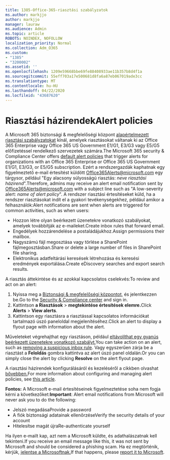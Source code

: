```yaml
---
title: 1385-Office-365-riasztási szabályzatok
ms.author: markjjo
author: markjjo
manager: lauraw
ms.audience: Admin
ms.topic: article
ROBOTS: NOINDEX, NOFOLLOW
localization_priority: Normal
ms.collection: Adm_O365
ms.custom:
- "1385"
- "3200002"
ms.assetid: ''
ms.openlocfilehash: 1209e59668bbe69fe88408933ae11b357b8d4f1a
ms.sourcegitcommit: 55eff703a17e500681d8fa6a87eb067019ade3cc
ms.translationtype: MT
ms.contentlocale: hu-HU
ms.lasthandoff: 04/22/2020
ms.locfileid: "43687620"
---
```

# <a name="alert-policies"></a><span data-ttu-id="44d68-102">Riasztási házirendek</span><span class="sxs-lookup"><span data-stu-id="44d68-102">Alert policies</span></span>

<span data-ttu-id="44d68-103">A Microsoft 365 biztonsági & megfelelőségi központ [alapértelmezett riasztási szabályzatokat](https://docs.microsoft.com/office365/securitycompliance/alert-policies#default-alert-policies) kínál, amelyek riasztásokat váltanak ki az Office 365 Enterprise vagy Office 365 US Government E1/G1, E3/G3 vagy E5/G5 előfizetéssel rendelkező szervezetek számára.</span><span class="sxs-lookup"><span data-stu-id="44d68-103">The Microsoft 365 security & Compliance Center offers [default alert policies](https://docs.microsoft.com/office365/securitycompliance/alert-policies#default-alert-policies) that trigger alerts for organizations with an Office 365 Enterprise or Office 365 US Government E1/G1, E3/G3, or E5/G5 subscription.</span></span> <span data-ttu-id="44d68-104">Ezért a rendszergazdák kaphatnak egy figyelmeztető e-mail értesítést küldött Office365Alerts@microsoft.com egy tárgysor, például "Egy alacsony súlyosságú riasztás: *neve riasztási házirend*".</span><span class="sxs-lookup"><span data-stu-id="44d68-104">Therefore, admins may receive an alert email notification sent by Office365Alerts@microsoft.com with a subject line such as "A low-severity alert: *name of alert policy*".</span></span> <span data-ttu-id="44d68-105">A rendszer riasztási értesítéseket küld, ha a rendszer riasztásokat indít el a gyakori tevékenységekhez, például amikor a felhasználók:</span><span class="sxs-lookup"><span data-stu-id="44d68-105">Alert notifications are sent when alerts are triggered for common activities, such as when users:</span></span>

- <span data-ttu-id="44d68-106">Hozzon létre olyan beérkezett üzenetekre vonatkozó szabályokat, amelyek továbbítják az e-maileket.</span><span class="sxs-lookup"><span data-stu-id="44d68-106">Create inbox rules that forward email.</span></span>
- <span data-ttu-id="44d68-107">Engedélyek hozzárendelése a postaládájukhoz.</span><span class="sxs-lookup"><span data-stu-id="44d68-107">Assign permissions their mailbox.</span></span>
- <span data-ttu-id="44d68-108">Nagyszámú fájl megosztása vagy törlése a SharePoint fájlmegosztásban.</span><span class="sxs-lookup"><span data-stu-id="44d68-108">Share or delete a large number of files in SharePoint file sharing.</span></span>
- <span data-ttu-id="44d68-109">Elektronikus adatfeltárási keresések létrehozása és keresési eredmények exportálása.</span><span class="sxs-lookup"><span data-stu-id="44d68-109">Create eDiscovery searches and export search results.</span></span>

<span data-ttu-id="44d68-110">A riasztás áttekintése és az azokkal kapcsolatos cselekvés:</span><span class="sxs-lookup"><span data-stu-id="44d68-110">To review and act on an alert:</span></span>

1. <span data-ttu-id="44d68-111">Nyissa meg a [Biztonsági & megfelelőségi központot,](https://protection.office.com) és jelentkezzen be.</span><span class="sxs-lookup"><span data-stu-id="44d68-111">Go to the [Security & Compliance center](https://protection.office.com) and sign in.</span></span>
2. <span data-ttu-id="44d68-112">Kattintson **a Riasztások** > **megtekintése értesítések elemre.**</span><span class="sxs-lookup"><span data-stu-id="44d68-112">Click **Alerts** > **View alerts**.</span></span>
3. <span data-ttu-id="44d68-113">Kattintson egy riasztásra a riasztással kapcsolatos információkat tartalmazó úszó paneloldal megjelenítéséhez.</span><span class="sxs-lookup"><span data-stu-id="44d68-113">Click an alert to display a flyout page with information about the alert.</span></span>

<span data-ttu-id="44d68-114">Műveleteket végrehajthat egy riasztáson, például [eltávolíthat egy gyanús beérkezett üzenetekre vonatkozó szabályt.](https://docs.microsoft.com/office365/securitycompliance/responding-to-a-compromised-email-account)</span><span class="sxs-lookup"><span data-stu-id="44d68-114">You can take action on an alert, such as [removing a suspicious inbox rule](https://docs.microsoft.com/office365/securitycompliance/responding-to-a-compromised-email-account).</span></span> <span data-ttu-id="44d68-115">Vagy egyszerűen zárja be a riasztást a **Feloldás** gombra kattintva az alert úszó panel oldalán.</span><span class="sxs-lookup"><span data-stu-id="44d68-115">Or you can simply close the alert by clicking **Resolve** on the alert flyout page.</span></span>

<span data-ttu-id="44d68-116">A riasztási házirendek konfigurálásáról és kezeléséről a cikkben olvashat [bővebben.](https://docs.microsoft.com/office365/securitycompliance/alert-policies)</span><span class="sxs-lookup"><span data-stu-id="44d68-116">For more information about configuring and managing alert policies, see  [this article](https://docs.microsoft.com/office365/securitycompliance/alert-policies).</span></span>

<span data-ttu-id="44d68-117">**Fontos:** A Microsoft e-mail értesítéseinek figyelmeztetése soha nem fogja kérni a következőket:</span><span class="sxs-lookup"><span data-stu-id="44d68-117">**Important**: Alert email notifications from Microsoft will never ask you to do the following:</span></span>

- <span data-ttu-id="44d68-118">Jelszó megadása</span><span class="sxs-lookup"><span data-stu-id="44d68-118">Provide a password</span></span>
- <span data-ttu-id="44d68-119">A fiók biztonsági adatainak ellenőrzése</span><span class="sxs-lookup"><span data-stu-id="44d68-119">Verify the security details of your account</span></span>
- <span data-ttu-id="44d68-120">Hitelesítse magát újra</span><span class="sxs-lookup"><span data-stu-id="44d68-120">Re-authenticate yourself</span></span>

<span data-ttu-id="44d68-121">Ha ilyen e-mailt kap, azt nem a Microsoft küldte, és adathalászatnak kell tekinteni.</span><span class="sxs-lookup"><span data-stu-id="44d68-121">If you receive an email message like this, it was not sent by Microsoft and should be considered a phishing scam.</span></span> <span data-ttu-id="44d68-122">Ha ez megtörténik, kérjük, [jelentse a Microsoftnak.](https://docs.microsoft.com/office365/SecurityCompliance/report-junk-email-and-phishing-scams-in-outlook-on-the-web-eop)</span><span class="sxs-lookup"><span data-stu-id="44d68-122">If that happens, please [report it to Microsoft](https://docs.microsoft.com/office365/SecurityCompliance/report-junk-email-and-phishing-scams-in-outlook-on-the-web-eop).</span></span>